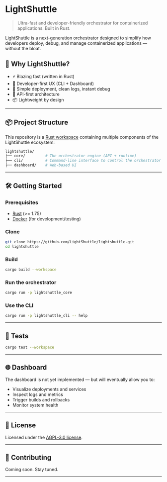 # LightShuttle

> Ultra-fast and developer-friendly orchestrator for containerized applications. Built in Rust.

LightShuttle is a next-generation orchestrator designed to simplify how developers deploy, debug, and manage containerized applications — without the bloat.

## 🚀 Why LightShuttle?

- ⚡️ Blazing fast (written in Rust)
- 🧠 Developer-first UX (CLI + Dashboard)
- 🧰 Simple deployment, clean logs, instant debug
- 🔌 API-first architecture
- 📦 Lightweight by design

---

## 📦 Project Structure

This repository is a [Rust workspace](https://doc.rust-lang.org/book/ch14-03-cargo-workspaces.html) containing multiple components of the LightShuttle ecosystem:

```bash
lightshuttle/
├── core/         # The orchestrator engine (API + runtime)
├── cli/          # Command-line interface to control the orchestrator
├── dashboard/    # Web-based UI
```

---

## 🛠️ Getting Started

### Prerequisites

- [Rust](https://rust-lang.org/tools/install) (>= 1.75)
- [Docker](https://www.docker.com/) (for development/testing)

### Clone

```bash
git clone https://github.com/LightShuttle/lightshuttle.git
cd lightshuttle
```

### Build
```bash
cargo build --workspace
```

### Run the orchestrator

```bash
cargo run -p lightshuttle_core
```

### Use the CLI

```bash
cargo run -p lightshuttle_cli -- help
```

---

## 🧪 Tests

```bash
cargo test --workspace
```

---

## 🌐 Dashboard

The dashboard is not yet implemented — but will eventually allow you to:

- Visualize deployments and services
- Inspect logs and metrics
- Trigger builds and rollbacks
- Monitor system health

---

## 📄 License

Licensed under the [AGPL-3.0 license](LICENSE).

---

## 🙌 Contributing

Coming soon. Stay tuned.

---
